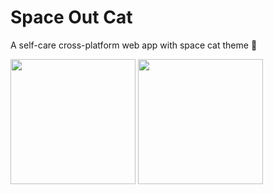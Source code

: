 # Space Out Cat
A self-care cross-platform web app with space cat theme 🚀

<a href="https://spaceoutcat.netlify.app"><img src="https://emojipedia.org/static/img/footer/use_in_browser_dark.svg" width="200"/></a> <a href="https://github.com/LinkTheCoder/HowToPWA"><img src="https://i.imgur.com/S0z63M4.png" width="200"/></a>
